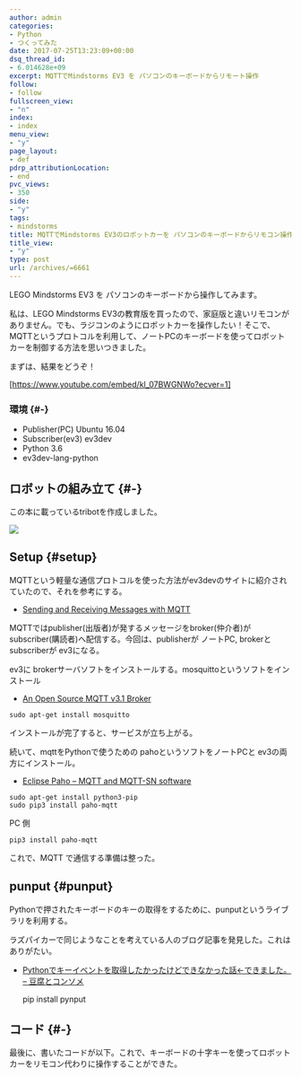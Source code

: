 ```yaml
---
author: admin
categories:
- Python
- つくってみた
date: 2017-07-25T13:23:09+00:00
dsq_thread_id:
- 6.014628e+09
excerpt: MQTTでMindstorms EV3 を パソコンのキーボードからリモート操作
follow:
- follow
fullscreen_view:
- "n"
index:
- index
menu_view:
- "y"
page_layout:
- def
pdrp_attributionLocation:
- end
pvc_views:
- 350
side:
- "y"
tags:
- mindstorms
title: MQTTでMindstorms EV3のロボットカーを パソコンのキーボードからリモコン操作
title_view:
- "y"
type: post
url: /archives/=6661
---
```


LEGO Mindstorms EV3 を パソコンのキーボードから操作してみます。

私は、LEGO Mindstorms EV3の教育版を買ったので、家庭版と違いリモコンがありません。でも、ラジコンのようにロボットカーを操作したい！そこで、MQTTというプロトコルを利用して、ノートPCのキーボードを使ってロボットカーを制御する方法を思いつきました。

まずは、結果をどうぞ！

[https://www.youtube.com/embed/kl_07BWGNWo?ecver=1]

### 環境 {#-}

  * Publisher(PC) Ubuntu 16.04
  * Subscriber(ev3) ev3dev
  * Python 3.6
  * ev3dev-lang-python

## ロボットの組み立て {#-}

この本に載っているtribotを作成しました。

<a href="https://www.amazon.co.jp/dp/B00OMCKW5A/ref=as_li_ss_il?_encoding=UTF8&#038;btkr=1&#038;linkCode=li2&#038;tag=fox10225fox-22&#038;linkId=e011d3a7534428853cce5704353b4914" target="_blank"><img border="0" src="//ws-fe.amazon-adsystem.com/widgets/q?_encoding=UTF8&#038;ASIN=B00OMCKW5A&#038;Format=_SL160_&#038;ID=AsinImage&#038;MarketPlace=JP&#038;ServiceVersion=20070822&#038;WS=1&#038;tag=fox10225fox-22" /></a><img src="https://ir-jp.amazon-adsystem.com/e/ir?t=fox10225fox-22&#038;l=li2&#038;o=9&#038;a=B00OMCKW5A" width="1" height="1" border="0" alt="" style="border:none !important; margin:0px !important;" />

## Setup {#setup}

MQTTという軽量な通信プロトコルを使った方法がev3devのサイトに紹介されていたので、それを参考にする。

  * [Sending and Receiving Messages with MQTT][1]

MQTTではpublisher(出版者)が発するメッセージをbroker(仲介者)がsubscriber(購読者)へ配信する。今回は、publisherが ノートPC, brokerとsubscriberが ev3になる。

ev3に brokerサーバソフトをインストールする。mosquittoというソフトをインストール

  * [An Open Source MQTT v3.1 Broker][2]

<pre><code class="lang-sh">sudo apt-get install mosquitto
</code></pre>

インストールが完了すると、サービスが立ち上がる。

続いて、mqttをPythonで使うための pahoというソフトをノートPCと ev3の両方にインストール。

  * [Eclipse Paho &#8211; MQTT and MQTT-SN software][3]

<pre><code class="lang-sh">sudo apt-get install python3-pip
sudo pip3 install paho-mqtt
</code></pre>

PC 側

<pre><code class="lang-sh">pip3 install paho-mqtt
</code></pre>

これで、MQTT で通信する準備は整った。

## punput {#punput}

Pythonで押されたキーボードのキーの取得をするために、punputというライブラリを利用する。

ラズパイカーで同じようなことを考えている人のブログ記事を発見した。これはありがたい。

  * [Pythonでキーイベントを取得したかったけどできなかった話←できました。 &#8211; 豆腐とコンソメ][4]

    pip install pynput
    

## コード {#-}

最後に、書いたコードが以下。これで、キーボードの十字キーを使ってロボットカーをリモコン代わりに操作することができた。

 [1]: https://www.ev3dev.org/docs/tutorials/sending-and-receiving-messages-with-mqtt/
 [2]: https://mosquitto.org/
 [3]: https://www.eclipse.org/paho/
 [4]: https://tohutokonsome.hatenablog.com/entry/2017/05/22/002531